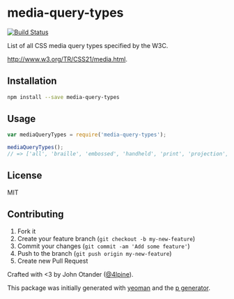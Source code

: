 # media-query-types

[![Build Status](https://secure.travis-ci.org/johnotander/media-query-types.png?branch=master)](https://travis-ci.org/johnotander/media-query-types)

List of all CSS media query types specified by the W3C.

<http://www.w3.org/TR/CSS21/media.html>.

## Installation

```bash
npm install --save media-query-types
```

## Usage

```javascript
var mediaQueryTypes = require('media-query-types');

mediaQueryTypes();
// => ['all', 'braille', 'embossed', 'handheld', 'print', 'projection', 'screen', 'speech', 'tty', 'tv']
```

## License

MIT

## Contributing

1. Fork it
2. Create your feature branch (`git checkout -b my-new-feature`)
3. Commit your changes (`git commit -am 'Add some feature'`)
4. Push to the branch (`git push origin my-new-feature`)
5. Create new Pull Request

Crafted with <3 by John Otander ([@4lpine](https://twitter.com/4lpine)).

This package was initially generated with [yeoman](http://yeoman.io) and the [p generator](https://github.com/johnotander/generator-p.git).
